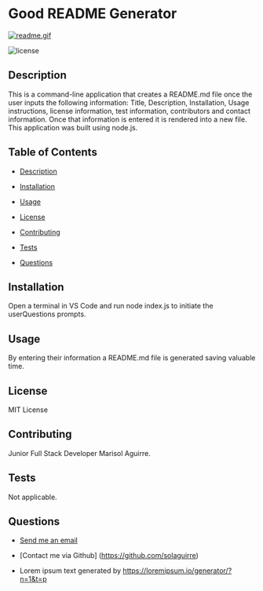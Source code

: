 # Good README Generator

[![readme.gif](https://i.postimg.cc/05DnKp9X/readme.gif)](https://postimg.cc/7bP0pJGS)

  ![license](https://img.shields.io/badge/License-MIT-green.svg)

  ## Description 
This is a command-line application that creates a README.md file once the user inputs the following information: Title, Description, Installation, Usage instructions, license information, test information, contributors and contact information. Once that information is entered it is rendered into a new file. This application was built using node.js. 
 
  ## Table of Contents

    
 * [Description](#description)
    
 * [Installation](#installation)
    
 * [Usage](#usage)
    
 * [License](#license)
    
 * [Contributing](#contributing)
    
 * [Tests](#tests)
    
 * [Questions](#questions)


 ## Installation 
Open a terminal in VS Code and run node index.js to initiate the userQuestions prompts. 
## Usage 
By entering their information a README.md file is generated saving valuable time. 
## License 
MIT License
## Contributing 
Junior Full Stack Developer Marisol Aguirre.
## Tests 
Not applicable.
## Questions
    
* [Send me an email](mailto:soulaguirre@gmail.com.com)
    
* [Contact me via Github] (https://github.com/solaguirre)

* Lorem ipsum text generated by https://loremipsum.io/generator/?n=1&t=p

    